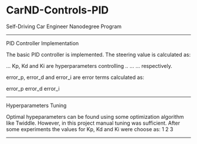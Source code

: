 # CarND-Controls-PID
Self-Driving Car Engineer Nanodegree Program

---

PID Controller Implementation


The basic PID controller is implemented. The steering value is calculated as:

...
Kp, Kd and Ki are hyperparameters controlling .. ... ... respectively.

error_p, error_d and error_i are error terms calculated as:

error_p
error_d
error_i

---

Hyperparameters Tuning

Optimal hypeparameters can be found using some optimization algorithm like Twiddle. However, in this project manual tuning was sufficient. After some experiments the values for Kp, Kd and Ki were choose as:
1 2 3

---